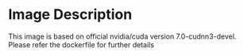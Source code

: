 # Image Description
This image is based on official nvidia/cuda version 7.0-cudnn3-devel. Please refer the dockerfile for further details
